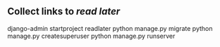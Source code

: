 ## Collect links to _read later_


django-admin startproject readlater
python manage.py migrate
python manage.py createsuperuser
python manage.py runserver

